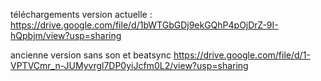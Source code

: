 téléchargements
version actuelle :
https://drive.google.com/file/d/1bWTGbGDj9ekGQhP4pOjDrZ-9I-hQpbjm/view?usp=sharing



ancienne version sans son et beatsync
https://drive.google.com/file/d/1-VPTVCmr_n-JUMyvrgl7DP0yiJcfm0L2/view?usp=sharing

